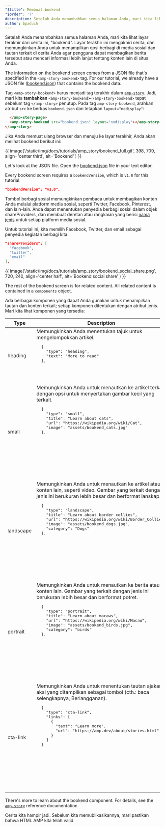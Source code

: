 ```yaml
---
"$title": Membuat bookend
"$order": '7'
description: Setelah Anda menambahkan semua halaman Anda, mari kita lihat layar terakhir dari cerita ini, bookend. Layar terakhir ini mengakhiri cerita ....
author: bpaduch
---
```


Setelah Anda menambahkan semua halaman Anda, mari kita lihat layar terakhir dari cerita ini, "bookend". Layar terakhir ini mengakhiri cerita, dan memungkinkan Anda untuk menampilkan opsi berbagi di media sosial dan tautan terkait di cerita Anda agar pengguna dapat membagikan berita tersebut atau mencari informasi lebih lanjut tentang konten lain di situs Anda.

The information on the bookend screen comes from a JSON file that's specified in the `<amp-story-bookend>` tag. For our tutorial, we already have a JSON file ([bookend.json](https://github.com/ampproject/docs/blob/master/tutorial_source/amp-pets-story/bookend.json)) that contains the bookend data.

Tag `<amp-story-bookend>` harus menjadi tag terakhir dalam [`amp-story`](../../../../documentation/components/reference/amp-story.md). Jadi, mari kita **tambahkan** `<amp-story-bookend></amp-story-bookend>` tepat sebelum tag `</amp-story>` penutup. Pada tag `amp-story-bookend`, arahkan atribut `src` ke berkas `bookend.json` dan tetapkan `layout="nodisplay"`:

```html
  </amp-story-page>
  <amp-story-bookend src="bookend.json" layout="nodisplay"></amp-story-bookend>
</amp-story>
```

Jika Anda memuat ulang browser dan menuju ke layar terakhir, Anda akan melihat bookend berikut ini:

{{ image('/static/img/docs/tutorials/amp_story/bookend_full.gif', 398, 709, align='center third', alt='Bookend' ) }}

Let's look at the JSON file.  Open the [bookend.json](https://github.com/ampproject/docs/blob/master/tutorial_source/amp-pets-story/bookend.json) file in your text editor.

Every bookend screen requires a `bookendVersion`, which is `v1.0` for this tutorial:

```json
"bookendVersion": "v1.0",
```

Tombol berbagi sosial memungkinkan pembaca untuk membagikan konten Anda melalui platform media sosial, seperti Twitter, Facebook, Pinterest, dan lain-lain. Anda dapat menentukan penyedia berbagi sosial dalam objek shareProviders, dan membuat deretan atau rangkaian yang berisi [nama jenis](../../../../documentation/components/reference/amp-social-share.md#pre-configured-providers) untuk setiap platform media sosial.

Untuk tutorial ini, kita memilih Facebook, Twitter, dan email sebagai penyedia kegiatan berbagi kita:

```json
"shareProviders": [
  "facebook",
  "twitter",
  "email"
],
```

{{ image('/static/img/docs/tutorials/amp_story/bookend_social_share.png', 720, 240, align='center half', alt='Bookend social share' ) }}

The rest of the bookend screen is for related content.  All related content is contained in a `components` object.

Ada berbagai komponen yang dapat Anda gunakan untuk menampilkan tautan dan konten terkait; setiap komponen ditentukan dengan atribut jenis. Mari kita lihat komponen yang tersedia:

<table>
<thead><tr>
  <th width="20%">Type</th>
  <th>Description</th>
</tr></thead>
<tbody>
  <tr>
    <td>heading</td>
    <td>Memungkinkan Anda menentukan tajuk untuk mengelompokkan artikel.   <pre class="nopreline">
  {
    "type": "heading",
    "text": "More to read"
  },
  </pre>     <br>     <figure class="alignment-wrapper half">
      <amp-img src="/static/img/docs/tutorials/amp_story/bookend_heading.png" width="720" height="140" layout="responsive" alt="bookend heading"></amp-img>
    </figure></td>
  </tr>
  <tr>
    <td>small</td>
    <td>Memungkinkan Anda untuk menautkan ke artikel terkait dengan opsi untuk menyertakan gambar kecil yang terkait.   <pre class="nopreline">
  {
    "type": "small",
    "title": "Learn about cats",
    "url": "https://wikipedia.org/wiki/Cat",
    "image": "assets/bookend_cats.jpg"
  },
  </pre>     <br>     <pre data-md-type="custom_pre"><figure class="alignment-wrapper half">
      <amp-img src="/static/img/docs/tutorials/amp_story/bookend_small.png" width="720" height="267" layout="responsive" alt="bookend small article"></amp-img>
    </figure></pre>
</td>
  </tr>
  <tr>
    <td>landscape</td>
    <td>Memungkinkan Anda untuk menautkan ke artikel atau konten lain, seperti video. Gambar yang terkait dengan jenis ini berukuran lebih besar dan berformat lanskap.   <pre class="nopreline">
  {
    "type": "landscape",
    "title": "Learn about border collies",
    "url": "https://wikipedia.org/wiki/Border_Collie",
    "image": "assets/bookend_dogs.jpg",
    "category": "Dogs"
  },
  </pre>     <br>     <pre data-md-type="custom_pre"><figure class="alignment-wrapper half">
      <amp-img src="/static/img/docs/tutorials/amp_story/bookend_landscape.png" width="720" height="647" layout="responsive" alt="bookend landscape article"></amp-img>
    </figure></pre>
</td>
  </tr>
  <tr>
    <td>portrait</td>
    <td>Memungkinkan Anda untuk menautkan ke berita atau konten lain.  Gambar yang terkait dengan jenis ini berukuran lebih besar dan berformat potret.  <pre class="nopreline">
  {
    "type": "portrait",
    "title": "Learn about macaws",
    "url": "https://wikipedia.org/wiki/Macaw",
    "image": "assets/bookend_birds.jpg",
    "category": "birds"
  },
  </pre>     <br>     <pre data-md-type="custom_pre"><figure class="alignment-wrapper half">
      <amp-img src="/static/img/docs/tutorials/amp_story/bookend_portrait.png" width="720" height="1018" layout="responsive" alt="bookend portrait article"></amp-img>
    </figure></pre>
</td>
  </tr>
  <tr>
    <td>cta-link</td>
    <td>Memungkinkan Anda untuk menentukan tautan ajakan aksi yang ditampilkan sebagai tombol (cth.: baca selengkapnya, Berlangganan).   <pre class="nopreline">
  {
    "type": "cta-link",
    "links": [
      {
        "text": "Learn more",
        "url": "https://amp.dev/about/stories.html"
      }
    ]
  }
  </pre>     <br>     <pre data-md-type="custom_pre"><figure class="alignment-wrapper half">
      <amp-img src="/static/img/docs/tutorials/amp_story/bookend_cta.png" width="720" height="137" layout="responsive" alt="bookend cta"></amp-img>
    </figure></pre>
</td>
  </tr>
</tbody>
</table>

There's more to learn about the bookend component. For details, see the [`amp-story`](../../../../documentation/components/reference/amp-story.md) reference documentation.

Cerita kita hampir jadi. Sebelum kita memublikasikannya, mari pastikan bahwa HTML AMP kita telah valid.
